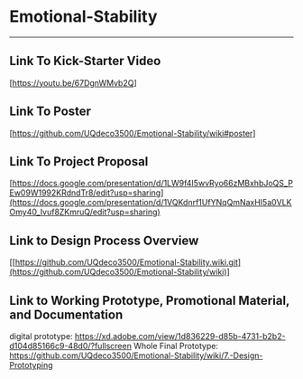 # Emotional-Stability
***
## Link To Kick-Starter Video
[https://youtu.be/67DgnWMvb2Q]

## Link To Poster
[https://github.com/UQdeco3500/Emotional-Stability/wiki#poster]

## Link To Project Proposal

[https://docs.google.com/presentation/d/1LW9f4I5wvRyo66zMBxhbJoQS_PEw09W1992KRdndTr8/edit?usp=sharing](https://docs.google.com/presentation/d/1VQKdnrf1UfYNqQmNaxHI5a0VLKOmy40_Ivuf8ZKmruQ/edit?usp=sharing)
## Link to Design Process Overview
[[https://github.com/UQdeco3500/Emotional-Stability.wiki.git](https://github.com/UQdeco3500/Emotional-Stability/wiki)]
## Link to Working Prototype, Promotional Material, and Documentation  
digital prototype: https://xd.adobe.com/view/1d836229-d85b-4731-b2b2-d104d85166c9-48d0/?fullscreen
Whole Final Prototype: https://github.com/UQdeco3500/Emotional-Stability/wiki/7.-Design-Prototyping
